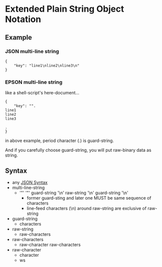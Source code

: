 # Extended Plain String Object Notation

## Example

### JSON multi-line string

```
{
    "key": "line1\nline2\nline3\n"
}
```

### EPSON multi-line string

like a shell-script's here-document...

```
{
    "key": "".
line1
line2
line3

.
}
```

in above example, period character (.) is guard-string.

And if you carefully choose guard-string, you will put raw-binary data as string.

## Syntax

* any [JSON Syntax](https://www.json.org/)
* multi-line-string
    * '"' '"' guard-string '\n' raw-string '\n' guard-string '\n'
        * former guard-sting and later one MUST be same sequence of characters
        * line-feed characters (\n) around raw-string are exclusive of raw-string
* guard-string
    * characters
* raw-string
    * raw-characters
* raw-characters
    * raw-character raw-characters
* raw-character
    * character
    * ws
